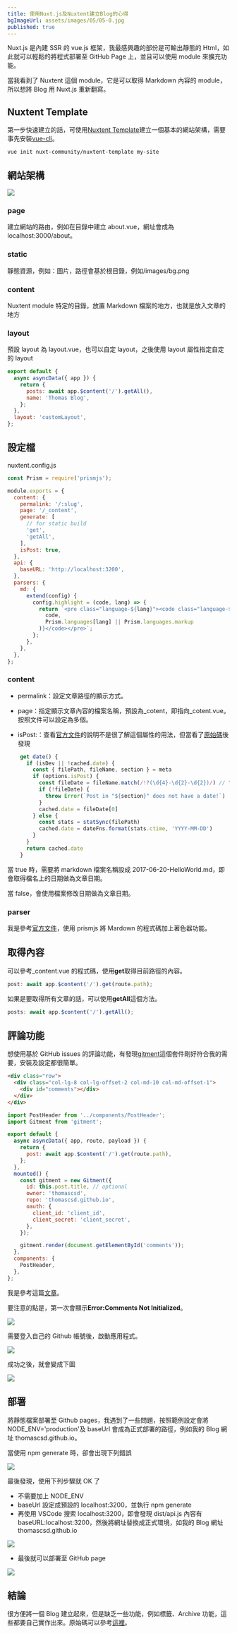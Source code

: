 ```yaml
---
title: 使用Nuxt.js及Nuxtent建立Blog的心得
bgImageUrl: assets/images/05/05-0.jpg
published: true
---
```


Nuxt.js 是內建 SSR 的 vue.js 框架，我最感興趣的部份是可輸出靜態的 Html，如此就可以輕鬆的將程式部署至 GitHub Page 上，並且可以使用 module 來擴充功能。

當我看到了 Nuxtent 這個 module，它是可以取得 Markdown 內容的 module，所以想將 Blog 用 Nuxt.js 重新翻寫。

## Nuxtent Template

第一步快速建立的話，可使用[Nuxtent Template](https://github.com/nuxt-community/nuxtent-template)建立一個基本的網站架構，需要事先安裝[vue-cli](https://github.com/vuejs/vue-cli)。

```
vue init nuxt-community/nuxtent-template my-site
```

## 網站架構

<img class="img-fluid" src="assets/images/05/05-1.png">

### page

建立網站的路由，例如在目錄中建立 about.vue，網址會成為 localhost:3000/about。

### static

靜態資源，例如：圖片，路徑會基於根目錄，例如/images/bg.png

### content

Nuxtent module 特定的目錄，放置 Markdown 檔案的地方，也就是放入文章的地方

### layout

預設 layout 為 layout.vue，也可以自定 layout，之後使用 layout 屬性指定自定的 layout

```javascript
export default {
  async asyncData({ app }) {
    return {
      posts: await app.$content('/').getAll(),
      name: 'Thomas Blog',
    };
  },
  layout: 'customLayout',
};
```

## 設定檔

nuxtent.config.js

```javascript
const Prism = require('prismjs');

module.exports = {
  content: {
    permalink: '/:slug',
    page: '/_content',
    generate: [
      // for static build
      'get',
      'getAll',
    ],
    isPost: true,
  },
  api: {
    baseURL: 'http://localhost:3200',
  },
  parsers: {
    md: {
      extend(config) {
        config.highlight = (code, lang) => {
          return `<pre class="language-${lang}"><code class="language-${lang}">${Prism.highlight(
            code,
            Prism.languages[lang] || Prism.languages.markup
          )}</code></pre>`;
        };
      },
    },
  },
};
```

### content

- permalink：設定文章路徑的顯示方式。

- page：指定顯示文章內容的檔案名稱，預設為\_cotent，即指向\_cotent.vue。按照文件可以設定為多個。

- isPost:：查看[官方文件](https://nuxtent.now.sh/guide/writing)的說明不是很了解這個屬性的用法，但當看了[原始碼](https://github.com/nuxt-community/nuxtent-module/blob/9423a753c43bbbe69395b400f90b1291ac935084/lib/content/page.js#L161)後發現

```javascript
    get date() {
      if (isDev || !cached.date) {
        const { filePath, fileName, section } = meta
        if (options.isPost) {
          const fileDate = fileName.match(/!?(\d{4}-\d{2}-\d{2})/) // YYYY-MM-DD
          if (!fileDate) {
            throw Error(`Post in "${section}" does not have a date!`)
          }
          cached.date = fileDate[0]
        } else {
          const stats = statSync(filePath)
          cached.date = dateFns.format(stats.ctime, 'YYYY-MM-DD')
        }
      }
      return cached.date
    }
```

當 true 時，需要將 markdown 檔案名稱設成 2017-06-20-HelloWorld.md，即會取得檔名上的日期做為文章日期。

當 false，會使用檔案修改日期做為文章日期。

### parser

我是參考[官方文件](https://nuxtent.now.sh/guide/configuration)，使用 prismjs 將 Mardown 的程式碼加上著色器功能。

## 取得內容

可以參考\_content.vue 的程式碼，使用**get**取得目前路徑的內容。

```javascript
post: await app.$content('/').get(route.path);
```

如果是要取得所有文章的話，可以使用**getAll**這個方法。

```javascript
posts: await app.$content('/').getAll();
```

## 評論功能

想使用基於 GitHub issues 的評論功能，有發現[gitment](https://github.com/imsun/gitment)這個套件剛好符合我的需要，安裝及設定都很簡單。

```html
<div class="row">
  <div class="col-lg-8 col-lg-offset-2 col-md-10 col-md-offset-1">
    <div id="comments"></div>
  </div>
</div>
```

```javascript
import PostHeader from '../components/PostHeader';
import Gitment from 'gitment';

export default {
  async asyncData({ app, route, payload }) {
    return {
      post: await app.$content('/').get(route.path),
    };
  },
  mounted() {
    const gitment = new Gitment({
      id: this.post.title, // optional
      owner: 'thomascsd',
      repo: 'thomascsd.github.io',
      oauth: {
        client_id: 'client_id',
        client_secret: 'client_secret',
      },
    });

    gitment.render(document.getElementById('comments'));
  },
  components: {
    PostHeader,
  },
};
```

我是參考這篇[文章](https://ihtcboy.com/2018/02/25/2018-02-25_Gitment%E8%AF%84%E8%AE%BA%E5%8A%9F%E8%83%BD%E6%8E%A5%E5%85%A5%E8%B8%A9%E5%9D%91%E6%95%99%E7%A8%8B/)。

要注意的點是，第一次會顯示**Error:Comments Not Initialized**。

<img class="img-fluid" src="assets/images/05/05-5.png">

需要登入自己的 Github 帳號後，啟動應用程式。

<img class="img-fluid" src="assets/images/05/05-6.png">

成功之後，就會變成下圖

<img class="img-fluid" src="assets/images/05/05-7.png">

## 部署

將靜態檔案部署至 Github pages，我遇到了一些問題，按照範例設定會將 NODE_ENV='production'及 baseUrl 會成為正式部署的路徑，例如我的 Blog 網址 thomascsd.github.io。

當使用 npm generate 時，卻會出現下列錯誤

<img class="img-fluid" src="assets/images/05/05-2.png">

最後發現，使用下列步驟就 OK 了

- 不需要加上 NODE_ENV
- baseUrl 設定成預設的 localhost:3200，並執行 npm generate
- 再使用 VSCode 搜索 localhost:3200，即會發現 dist/api.js 內容有 baseURL:localhost:3200，然後將網址替換成正式環境，如我的 Blog 網址 thomascsd.github.io

<img class="img-fluid" src="assets/images/05/05-3.png">

- 最後就可以部署至 GitHub page

<img class="img-fluid" src="assets/images/05/05-4.png">

## 結論

很方便將一個 Blog 建立起來，但是缺乏一些功能，例如標籤、Archive 功能，這些都要自己實作出來。原始碼可以參考[這裡](https://github.com/thomascsd/thomascsd-blog)。

